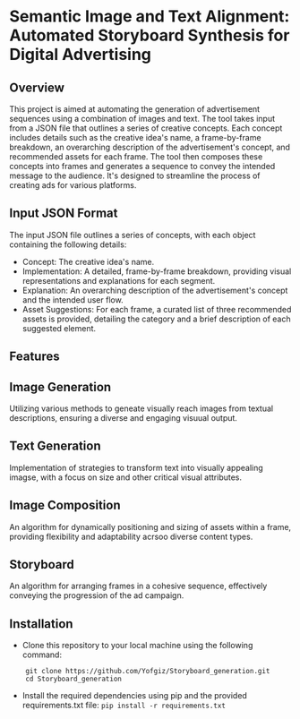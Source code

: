 # Semantic Image and Text Alignment: Automated Storyboard Synthesis for Digital Advertising

## Overview

This project is aimed at automating the generation of advertisement sequences using a combination of images and text. The tool takes input from a JSON file that outlines a series of creative concepts. Each concept includes details such as the creative idea's name, a frame-by-frame breakdown, an overarching description of the advertisement's concept, and recommended assets for each frame. The tool then composes these concepts into frames and generates a sequence to convey the intended message to the audience. It's designed to streamline the process of creating ads for various platforms.

## Input JSON Format

The input JSON file outlines a series of concepts, with each object containing the following details:
* Concept: The creative idea's name.
* Implementation: A detailed, frame-by-frame breakdown, providing visual representations and explanations for each segment.
* Explanation: An overarching description of the advertisement's concept and the intended user flow.
* Asset Suggestions: For each frame, a curated list of three recommended assets is provided, detailing the category and a brief description of each suggested element.

## Features

## Image Generation

Utilizing various methods to geneate visually reach images from textual descriptions, ensuring a diverse and engaging visuual output.

## Text Generation

Implementation of strategies to transform text into visually appealing imagse, with a focus on size and other critical visual attributes.

## Image Composition

An algorithm for dynamically positioning and sizing of assets within a frame, providing flexibility and adaptability acrsoo diverse content types.

## Storyboard

An algorithm for arranging frames in a cohesive sequence, effectively conveying the progression of the ad campaign.

## Installation

- Clone this repository to your local machine using the following command:
```
    git clone https://github.com/Yofgiz/Storyboard_generation.git
    cd Storyboard_generation
```

- Install the required dependencies using pip and the provided requirements.txt file:
    `pip install -r requirements.txt`
